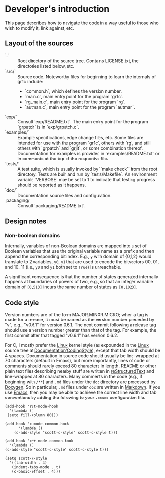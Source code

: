 Developer's introduction
========================

This page describes how to navigate the code in a way useful to those who wish
to modify it, link against, etc.


Layout of the sources
---------------------

<dl>

<dt>`.`</dt>
<dd>Root directory of the source tree.  Contains LICENSE.txt, the directories
listed below, etc.</dd>

<dt>`src/`</dt>
<dd>Source code.  Noteworthy files for beginning to learn the internals of
gr1c include:
<ul>
  <li>`common.h`, which defines the version number.</li>
  <li>`main.c`, main entry point for the program `gr1c`.</li>
  <li>`rg_main.c`, main entry point for the program `rg`.</li>
  <li>`autman.c`, main entry point for the program `autman`.</li>
</ul></dd>

<dt>`exp/`</dt>
<dd>Consult `exp/README.txt`.  The main entry point for the program `grpatch` is
in `exp/grpatch.c`.</dd>

<dt>`examples/`</dt>
<dd>Example specifications, edge change files, etc.  Some files are intended for
use with the program `gr1c`, others with `rg`, and still others with `grpatch`
and `grjit`, or some combination thereof.  Documentation for examples is
provided in `examples/README.txt` or in comments at the top of the respective
file.</dd>

<dt>`tests/`</dt>
<dd>A test suite, which is usually invoked by ``make check`` from the root
directory.  Tests are built and run by `tests/Makefile`.  An environment
variable `VERBOSE` may be set to 1 to indicate that testing progress should be
reported as it happens.</dd>

<dt>`doc/`</dt>
<dd>Documentation source files and configuration.</dd>

<dt>`packaging/`</dt>
<dd>Consult `packaging/README.txt`.</dd>

</dl>


Design notes
------------

### Non-boolean domains

Internally, variables of non-Boolean domains are mapped into a set of Boolean
variables that use the original variable name as a prefix and then append the
corresponding bit index. E.g., `y` with domain of {0,1,2} would translate to 2
variables, `y0`, `y1` that are used to encode the bitvectors 00, 01, and 10. 11
(i.e., `y0` and `y1` both set to `True`) is unreachable.

A significant consequence is that the number of states generated internally
happens at boundaries of powers of two, e.g., so that an integer variable domain
of `[0,513]` incurs the same number of states as `[0,1023]`.


Code style
----------

Version numbers are of the form MAJOR.MINOR.MICRO; when a tag is made for a
release, it must be named as the version number preceded by "v", e.g., "v0.6.1"
for version 0.6.1.  The next commit following a release tag should use a version
number greater than that of the tag.  For example, the first commit after that
tagged "v0.6.1" has version 0.6.2.

For C, I mostly prefer the [Linux](https://www.kernel.org/) kernel style (as
expounded in the [Linux](https://www.kernel.org/) source tree at
[Documentation/CodingStyle](http://lxr.linux.no/#linux+v3.8.8/Documentation/CodingStyle)),
except that tab width should be 4 spaces.  Documentation in source code should
usually be line-wrapped at 70 characters (default in Emacs), but more
importantly, lines of code or comments should rarely exceed 80 characters in
length.  README or other plain text files describing nearby stuff are written in
[reStructuredText](http://docutils.sourceforge.net/rst.html) and line-wrapped at
80 characters.  Many comments in the code (e.g., if beginning with `/**`) and
`.md` files under the `doc` directory are processed by
[Doxygen](http://www.doxygen.org).  So in particular, `.md` files under `doc`
are written in [Markdown](http://daringfireball.net/projects/markdown/).  If you
use [Emacs](http://www.gnu.org/software/emacs/), then you may be able to achieve
the correct line width and tab conventions by adding the following to your
`.emacs` configuration file.

    (add-hook 'rst-mode-hook
      '(lambda ()
	 (setq fill-column 80)))

    (add-hook 'c-mode-common-hook
	      '(lambda ()
		(c-add-style "scott-c-style" scott-c-style t)))

    (add-hook 'c++-mode-common-hook
      '(lambda ()
	(c-add-style "scott-c-style" scott-c-style t)))

    (setq scott-c-style
      '((tab-width . 4)
       (indent-tabs-mode . t)
       (c-basic-offset . 4)))
